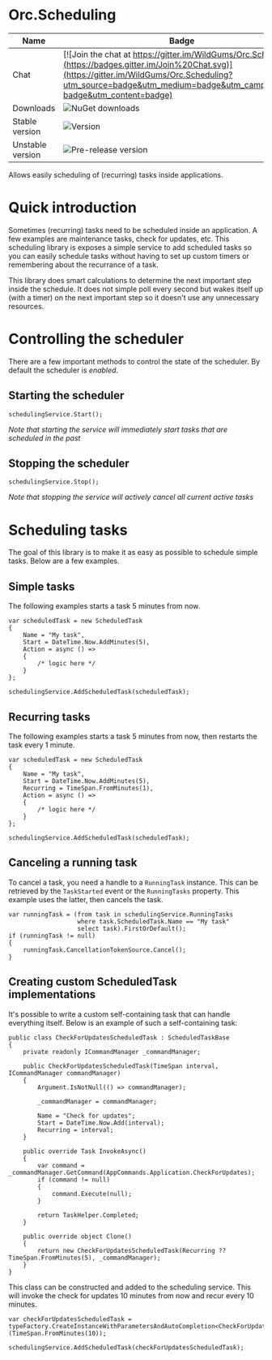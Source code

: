 Orc.Scheduling
==============

Name|Badge
---|---
Chat|[![Join the chat at https://gitter.im/WildGums/Orc.Scheduling](https://badges.gitter.im/Join%20Chat.svg)](https://gitter.im/WildGums/Orc.Scheduling?utm_source=badge&utm_medium=badge&utm_campaign=pr-badge&utm_content=badge)
Downloads|![NuGet downloads](https://img.shields.io/nuget/dt/orc.scheduling.svg)
Stable version|![Version](https://img.shields.io/nuget/v/orc.scheduling.svg)
Unstable version|![Pre-release version](https://img.shields.io/nuget/vpre/orc.scheduling.svg)

Allows easily scheduling of (recurring) tasks inside applications.

# Quick introduction

Sometimes (recurring) tasks need to be scheduled inside an application. A few examples are maintenance tasks, check for updates, etc. This scheduling library is exposes a simple service to add scheduled tasks so you can easily schedule tasks without having to set up custom timers or remembering about the recurrance of a task.

This library does smart calculations to determine the next important step inside the schedule. It does not simple poll every second but wakes itself up (with a timer) on the next important step so it doesn't use any unnecessary resources.

# Controlling the scheduler

There are a few important methods to control the state of the scheduler. By default the scheduler is *enabled*.

## Starting the scheduler

	schedulingService.Start();

*Note that starting the service will immediately start tasks that are scheduled in the past*

## Stopping the scheduler

	schedulingService.Stop();

*Note that stopping the service will actively cancel all current active tasks*

# Scheduling tasks

The goal of this library is to make it as easy as possible to schedule simple tasks. Below are a few examples.

## Simple tasks

The following examples starts a task 5 minutes from now.

	var scheduledTask = new ScheduledTask
	{
		Name = "My task",
		Start = DateTime.Now.AddMinutes(5),
		Action = async () =>
		{
			/* logic here */
		}
	};

	schedulingService.AddScheduledTask(scheduledTask);

## Recurring tasks

The following examples starts a task 5 minutes from now, then restarts the task every 1 minute.

	var scheduledTask = new ScheduledTask
	{
		Name = "My task",
		Start = DateTime.Now.AddMinutes(5),
		Recurring = TimeSpan.FromMinutes(1),
		Action = async () =>
		{
			/* logic here */
		}
	};

	schedulingService.AddScheduledTask(scheduledTask);

## Canceling a running task

To cancel a task, you need a handle to a `RunningTask` instance. This can be retrieved by the `TaskStarted` event or the `RunningTasks` property. This example uses the latter, then cancels the task.
	
	var runningTask = (from task in schedulingService.RunningTasks
	                   where task.ScheduledTask.Name == "My task"
					   select task).FirstOrDefault();
	if (runningTask != null)
	{
		runningTask.CancellationTokenSource.Cancel();
	}

## Creating custom ScheduledTask implementations

It's possible to write a custom self-containing task that can handle everything itself. Below is an example of such a self-containing task:

    public class CheckForUpdatesScheduledTask : ScheduledTaskBase
    {
        private readonly ICommandManager _commandManager;

        public CheckForUpdatesScheduledTask(TimeSpan interval, ICommandManager commandManager)
        {
            Argument.IsNotNull(() => commandManager);

            _commandManager = commandManager;

            Name = "Check for updates";
            Start = DateTime.Now.Add(interval);
            Recurring = interval;
        }

        public override Task InvokeAsync()
        {
            var command = _commandManager.GetCommand(AppCommands.Application.CheckForUpdates);
            if (command != null)
            {
                command.Execute(null);
            }

            return TaskHelper.Completed;
        }

        public override object Clone()
        {
            return new CheckForUpdatesScheduledTask(Recurring ?? TimeSpan.FromMinutes(5), _commandManager);
        }
    }

This class can be constructed and added to the scheduling service. This will invoke the check for updates 10 minutes from now and recur every 10 minutes.

	var checkForUpdatesScheduledTask = typeFactory.CreateInstanceWithParametersAndAutoCompletion<CheckForUpdatesScheduledTask>(TimeSpan.FromMinutes(10));

	schedulingService.AddScheduledTask(checkForUpdatesScheduledTask);